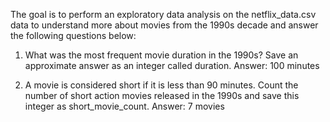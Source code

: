 The goal is to perform an exploratory data analysis on the netflix_data.csv data to understand more about movies from the 1990s decade and answer the following questions below:

1. What was the most frequent movie duration in the 1990s? Save an approximate answer as an integer called duration.
   Answer: 100 minutes

3. A movie is considered short if it is less than 90 minutes. Count the number of short action movies released in the 1990s and save this integer as short_movie_count.
   Answer: 7 movies
